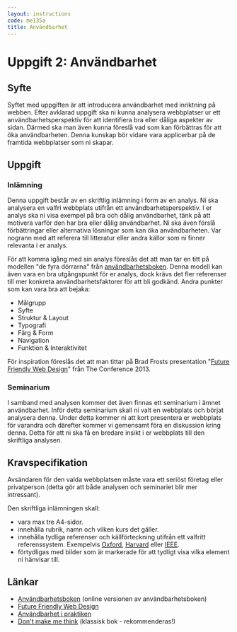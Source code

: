 ```yaml
---
layout: instructions
code: me135a
title: Användbarhet
---
```


# Uppgift 2: Användbarhet

## Syfte

Syftet med uppgiften är att introducera användbarhet med inriktning på webben. Efter avklarad uppgift ska ni kunna analysera webbplatser ur ett användbarhetsperspektiv för att identifiera bra eller dåliga aspekter av sidan. Därmed ska man även kunna föreslå vad som kan förbättras för att öka användbarheten. Denna kunskap bör vidare vara applicerbar på de framtida webbplatser som ni skapar.

## Uppgift

### Inlämning

Denna uppgift består av en skriftlig inlämning i form av en analys. Ni ska analysera en valfri webbplats utifrån ett användbarhetsperspektiv. I er analys ska ni visa exempel på bra och dålig användbarhet, tänk på att motivera varför den har bra eller dålig användbarhet. Ni ska även förslå förbättringar eller alternativa lösningar som kan öka användbarheten. Var nogrann med att referera till litteratur eller andra källor som ni finner relevanta i er analys.

För att komma igång med sin analys föreslås det att man tar en titt på modellen "de fyra dörrarna" från [användbarhetsboken][usability book]. Denna modell kan även vara en bra utgångspunkt för er analys, dock krävs det fler referenser till mer konkreta användbarhetsfaktorer för att bli godkänd. Andra punkter som kan vara bra att bejaka:

* Målgrupp
* Syfte
* Struktur & Layout
* Typografi
* Färg & Form
* Navigation
* Funktion & Interaktivitet

För inspiration föreslås det att man tittar på Brad Frosts presentation "[Future Friendly Web Design][frost]" från The Conference 2013.

### Seminarium

I samband med analysen kommer det även finnas ett seminarium i ämnet användbarhet. Inför detta seminarium skall ni valt en webbplats och börjat analysera denna. Under detta kommer ni att kort presentera er webbplats för varandra och därefter kommer vi gemensamt föra en diskussion kring denna. Detta för att ni ska få en bredare insikt i er webbplats till den skriftliga analysen.

## Kravspecifikation

Avsändaren för den valda webbplatsen måste vara ett seriöst företag eller privatperson (detta gör att både analysen och seminariet blir mer intressant).

Den skriftliga inlämningen skall:

* vara max tre A4-sidor.
* innehålla rubrik, namn och vilken kurs det gäller.
* innehålla tydliga referenser och källförteckning utifrån ett valfritt referenssystem. Exempelvis [Oxford][oxford], [Harvard][harvard] eller [IEEE][ieee].
* förtydligas med bilder som är markerade för att tydligt visa vilka element ni hänvisar till.

## Länkar

* [Användbarhetsboken][usability book] (online versionen av användbarhetsboken)
* [Future Friendly Web Design][frost]
* [Användbarhet i praktiken][usability in practise]
* [Don't make me think][krug] (klassisk bok - rekommenderas!)

[usability book]: http://www.anvandbart.se/ab/
[frost]: http://mediaevolution.23video.com/video/8581151/brad-frost-future-%20friendly-web-design
[usability in practise]: http://anvandbarhet.se/start
[krug]: http://www.amazon.com/Dont-Make-Me-Think-Usability/dp/0321344758
[ieee]: http://www.ieee.org/documents/ieeecitationref.pdf
[oxford]: http://www.ub.umu.se/skriva/skriva-referenser/referenser-oxford
[harvard]: http://www.ub.umu.se/skriva/skriva-referenser/referenser-harvard
